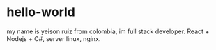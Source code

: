 # hello-world
my name is yeison ruiz from colombia, im full stack developer. React + Nodejs + C#, server linux, nginx. 
